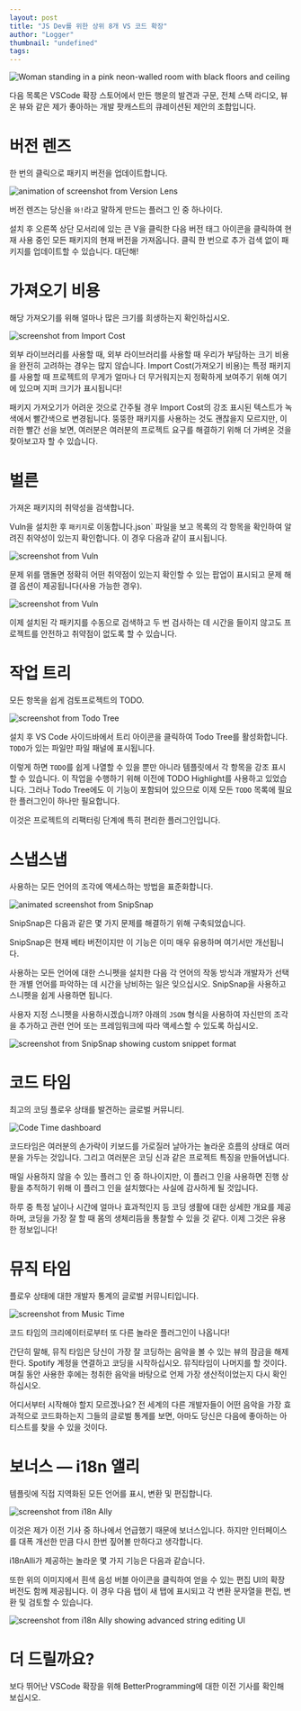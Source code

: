 ```yaml
---
layout: post
title: "JS Dev를 위한 상위 8개 VS 코드 확장"
author: "Logger"
thumbnail: "undefined"
tags: 
---
```



![Woman standing in a pink neon-walled room with black floors and ceiling](https://miro.medium.com/max/11966/1*_Im77S9xrmSFSBy2lNbvPA.jpeg)

다음 목록은 VSCode 확장 스토어에서 만든 행운의 발견과 구문, 전체 스택 라디오, 뷰 온 뷰와 같은 제가 좋아하는 개발 팟캐스트의 큐레이션된 제안의 조합입니다.

# 버전 렌즈

한 번의 클릭으로 패키지 버전을 업데이트합니다.

![animation of screenshot from Version Lens](https://miro.medium.com/max/1900/1*sC6IZjuVTQ-KeI6NSaF0kQ.gif)

버전 렌즈는 당신을 `와!`라고 말하게 만드는 플러그 인 중 하나이다.

설치 후 오른쪽 상단 모서리에 있는 큰 V을 클릭한 다음 버전 태그 아이콘을 클릭하여 현재 사용 중인 모든 패키지의 현재 버전을 가져옵니다. 클릭 한 번으로 추가 검색 없이 패키지를 업데이트할 수 있습니다. 대단해!

# 가져오기 비용

해당 가져오기를 위해 얼마나 많은 크기를 희생하는지 확인하십시오.

![screenshot from Import Cost](https://miro.medium.com/max/2126/1*8rD082BGhnjfRvG75zWJZQ.png)

외부 라이브러리를 사용할 때, 외부 라이브러리를 사용할 때 우리가 부담하는 크기 비용을 완전히 고려하는 경우는 많지 않습니다. Import Cost(가져오기 비용)는 특정 패키지를 사용할 때 프로젝트의 무게가 얼마나 더 무거워지는지 정확하게 보여주기 위해 여기에 있으며 지퍼 크기가 표시됩니다!

패키지 가져오기가 어려운 것으로 간주될 경우 Import Cost의 강조 표시된 텍스트가 녹색에서 빨간색으로 변경됩니다. 뚱뚱한 패키지를 사용하는 것도 괜찮을지 모르지만, 이러한 빨간 선을 보면, 여러분은 여러분의 프로젝트 요구를 해결하기 위해 더 가벼운 것을 찾아보고자 할 수 있습니다.

# 벌른

가져온 패키지의 취약성을 검색합니다.

Vuln을 설치한 후 `패키지`로 이동합니다.json` 파일을 보고 목록의 각 항목을 확인하여 알려진 취약성이 있는지 확인합니다. 이 경우 다음과 같이 표시됩니다.

![screenshot from Vuln](https://miro.medium.com/max/2126/1*WbZv364_wJhl8PbfT48XKA.png)

문제 위를 맴돌면 정확히 어떤 취약점이 있는지 확인할 수 있는 팝업이 표시되고 문제 해결 옵션이 제공됩니다(사용 가능한 경우).

![screenshot from Vuln](https://miro.medium.com/max/2126/1*Q5d0iy0IvjvUVAKQzwYQNQ.png)

이제 설치된 각 패키지를 수동으로 검색하고 두 번 검사하는 데 시간을 들이지 않고도 프로젝트를 안전하고 취약점이 없도록 할 수 있습니다.

# 작업 트리

모든 항목을 쉽게 검토프로젝트의 TODO.

![screenshot from Todo Tree](https://miro.medium.com/max/2126/1*S_D6l3ISkMF8ve7OVVCl7Q.png)

설치 후 VS Code 사이드바에서 트리 아이콘을 클릭하여 Todo Tree를 활성화합니다. `TODO`가 있는 파일만 파일 패널에 표시됩니다.

이렇게 하면 `TODO`를 쉽게 나열할 수 있을 뿐만 아니라 템플릿에서 각 항목을 강조 표시할 수 있습니다. 이 작업을 수행하기 위해 이전에 TODO Highlight를 사용하고 있었습니다. 그러나 Todo Tree에도 이 기능이 포함되어 있으므로 이제 모든 `TODO` 목록에 필요한 플러그인이 하나만 필요합니다.

이것은 프로젝트의 리팩터링 단계에 특히 편리한 플러그인입니다.

# 스냅스냅

사용하는 모든 언어의 조각에 액세스하는 방법을 표준화합니다.

![animated screenshot from SnipSnap](https://miro.medium.com/max/3332/0*-MVKuFL-xyDrToxr.gif)

SnipSnap은 다음과 같은 몇 가지 문제를 해결하기 위해 구축되었습니다.

SnipSnap은 현재 베타 버전이지만 이 기능은 이미 매우 유용하며 여기서만 개선됩니다.

사용하는 모든 언어에 대한 스니펫을 설치한 다음 각 언어의 작동 방식과 개발자가 선택한 개별 언어를 파악하는 데 시간을 낭비하는 일은 잊으십시오. SnipSnap을 사용하고 스니펫을 쉽게 사용하면 됩니다.

사용자 지정 스니펫을 사용하시겠습니까? 아래의 `JSON` 형식을 사용하여 자신만의 조각을 추가하고 관련 언어 또는 프레임워크에 따라 액세스할 수 있도록 하십시오.

![screenshot from SnipSnap showing custom snippet format](https://miro.medium.com/max/2126/1*NlvSVZDWCUFq_YviGpVJVQ.png)

# 코드 타임

최고의 코딩 플로우 상태를 발견하는 글로벌 커뮤니티.

![Code Time dashboard](https://miro.medium.com/max/2264/1*Zusyh0gpRADI9d-E326tdA.png)

코드타임은 여러분의 손가락이 키보드를 가로질러 날아가는 놀라운 흐름의 상태로 여러분을 가두는 것입니다. 그리고 여러분은 코딩 신과 같은 프로젝트 특징을 만들어냅니다.

매일 사용하지 않을 수 있는 플러그 인 중 하나이지만, 이 플러그 인을 사용하면 진행 상황을 추적하기 위해 이 플러그 인을 설치했다는 사실에 감사하게 될 것입니다.

하루 중 특정 날이나 시간에 얼마나 효과적인지 등 코딩 생활에 대한 상세한 개요를 제공하며, 코딩을 가장 잘 할 때 몸의 생체리듬을 통찰할 수 있을 것 같다. 이제 그것은 유용한 정보입니다!

# 뮤직 타임

플로우 상태에 대한 개발자 통계의 글로벌 커뮤니티입니다.

![screenshot from Music Time](https://miro.medium.com/max/2264/1*-JG-crVd0fa9UgR_bhYEvQ.png)

코드 타임의 크리에이터로부터 또 다른 놀라운 플러그인이 나옵니다!

간단히 말해, 뮤직 타임은 당신이 가장 잘 코딩하는 음악을 볼 수 있는 뷰의 잠금을 해제한다.
Spotify 계정을 연결하고 코딩을 시작하십시오. 뮤직타임이 나머지를 할 것이다. 며칠 동안 사용한 후에는 청취한 음악을 바탕으로 언제 가장 생산적이었는지 다시 확인하십시오.

어디서부터 시작해야 할지 모르겠나요? 전 세계의 다른 개발자들이 어떤 음악을 가장 효과적으로 코드화하는지 그들의 글로벌 통계를 보면, 아마도 당신은 다음에 좋아하는 아티스트를 찾을 수 있을 것이다.

# 보너스 — i18n 앨리

템플릿에 직접 지역화된 모든 언어를 표시, 변환 및 편집합니다.

![screenshot from i18n Ally](https://miro.medium.com/max/2126/1*15pB4tTKRSeG0Ut0_coplA.png)

이것은 제가 이전 기사 중 하나에서 언급했기 때문에 보너스입니다. 하지만 인터페이스를 대폭 개선한 만큼 다시 한번 짚어볼 만하다고 생각합니다.

i18nAlli가 제공하는 놀라운 몇 가지 기능은 다음과 같습니다.

또한 위의 이미지에서 흰색 음성 버블 아이콘을 클릭하여 얻을 수 있는 편집 UI의 확장 버전도 함께 제공됩니다. 이 경우 다음 탭이 새 탭에 표시되고 각 변환 문자열을 편집, 변환 및 검토할 수 있습니다.

![screenshot from i18n Ally showing advanced string editing UI](https://miro.medium.com/max/1316/1*xJFFLXHXPgshf4BcBKe9iQ.png)

# 더 드릴까요?

보다 뛰어난 VSCode 확장을 위해 BetterProgramming에 대한 이전 기사를 확인해 보십시오.